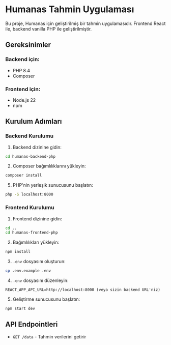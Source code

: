 # Humanas Tahmin Uygulaması

Bu proje, Humanas için geliştirilmiş bir tahmin uygulamasıdır. Frontend React ile, backend vanilla PHP ile geliştirilmiştir.

## Gereksinimler

### Backend için:
- PHP 8.4
- Composer

### Frontend için:
- Node.js 22
- npm

## Kurulum Adımları

### Backend Kurulumu

1. Backend dizinine gidin:
```bash
cd humanas-backend-php
```

2. Composer bağımlılıklarını yükleyin:
```bash
composer install
```

5. PHP'nin yerleşik sunucusunu başlatın:
```bash
php -S localhost:8000
```

### Frontend Kurulumu

1. Frontend dizinine gidin:
```bash
cd ..
cd humanas-frontend-php
```

2. Bağımlılıkları yükleyin:
```bash
npm install
```

3. `.env` dosyasını oluşturun:
```bash
cp .env.example .env
```

4. `.env` dosyasını düzenleyin:
```
REACT_APP_API_URL=http://localhost:8000 (veya sizin backend URL'niz)
```

5. Geliştirme sunucusunu başlatın:
```bash
npm start dev
```

## API Endpointleri

- `GET /data` - Tahmin verilerini getirir
